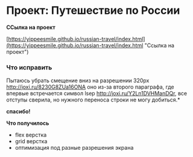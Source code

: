 # Проект: Путешествие по России

**ССылка на проект**

[https://yippeesmile.github.io/russian-travel/index.html](https://yippeesmile.github.io/russian-travel/index.html "Ссылка на проект")

### Что исправить

Пытаюсь убрать смещение вниз на разрешении 320px http://joxi.ru/8230G8ZUa16ONA оно из-за второго параграфа, где впервые встречается символ lsep http://joxi.ru/Y2Ln1DVHManDQr, все отступы сверила, но нужного переноса строки не могу добиться.*

**спасибо!**


**Что получилось**
* flex верстка
* grid верстка
* оптимизация под разные разрешения экрана

